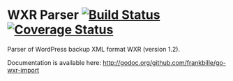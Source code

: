 WXR Parser [![Build Status](https://travis-ci.org/frankbille/go-wxr-import.svg?branch=master)](https://travis-ci.org/frankbille/go-wxr-import) [![Coverage Status](https://coveralls.io/repos/frankbille/go-wxr-import/badge.png?branch=master)](https://coveralls.io/r/frankbille/go-wxr-import?branch=master)
==========

Parser of WordPress backup XML format WXR (version 1.2).

Documentation is available here: http://godoc.org/github.com/frankbille/go-wxr-import
